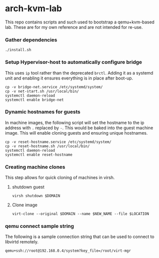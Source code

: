 # arch-kvm-lab

This repo contains scripts and such used to bootstrap a qemu+kvm-based lab. These are for my own
reference and are not intended for re-use.

### Gather dependencies

```
./install.sh
```

### Setup Hypervisor-host to automatically configure bridge

This uses `ip` tool rather than the deprecated `brctl`. Adding it as a systemd unit and enabling
it ensures everything is in place after boot-up.

```
cp -v bridge-net.service /etc/systemd/system/
cp -v net-start.sh /usr/local/bin/
systemctl daemon-reload
systemctl enable bridge-net
```


### Dynamic hostnames for guests

In machine images, the following script will set the hostname to the ip address with `.` replaced
by `-`. This would be baked into the guest machine image. This will enable cloning guests and
ensuring unique hostnames.

```
cp -v reset-hostname.service /etc/systemd/system/
cp -v reset-hostname.sh /usr/local/bin/
systemctl daemon-reload
systemctl enable reset-hostname
```

### Creating machine clones

This step allows for quick cloning of machines in virsh.

1. shutdown guest

    ```
    virsh shutdown $DOMAIN
    ```

1. Clone image

    ```
    virt-clone --original $DOMAIN --name $NEW_NAME --file $LOCATION
    ```

### qemu connect sample string

The following is a sample connection string that can be used to connect to libvirtd remotely.

```
qemu+ssh://root@192.168.0.4/system?key_file=/root/virt-mgr
```
